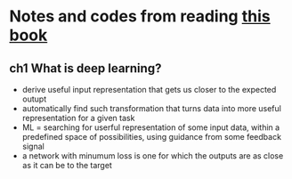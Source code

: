 # Notes and codes from reading [this book](https://www.manning.com/books/deep-learning-with-python)

## ch1 What is deep learning?
* derive useful input representation that gets us closer to the expected outupt
* automatically find such transformation that turns data into more useful representation for a given task
* ML = searching for userful representation of some input data, within a predefined space of possibilities, using guidance from some feedback signal
* a network with minumum loss is one for which the outputs are as close as it can be to the target